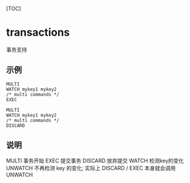 [TOC]
# transactions
事务支持

## 示例
```redis
MULTI
WATCH mykey1 mykey2
/* multi commands */
EXEC

MULTI
WATCH mykey1 mykey2
/* multi commands */
DISCARD
```

## 说明
MULTI   事务开始
EXEC    提交事务
DISCARD 放弃提交
WATCH   检测key的变化
UNWATCH 不再检测 key 的变化; 实际上 DISCARD / EXEC 本身就会调用 UNWATCH